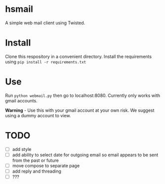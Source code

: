 hsmail
======

A simple web mail client using Twisted.

Install
=======
Clone this respository in a convenient directory. Install the requirements using `pip install -r requirements.txt`

Use
===
Run `python webmail.py` then go to localhost:8080. Currently only works with gmail accounts.

**Warning** - Use this with your gmail account at your own risk. We suggest using a dummy account to view.

TODO
====
- [ ] add style
- [ ] add ability to select date for outgoing email so email appears to be sent from the past or future
- [ ] move compose to separate page
- [ ] add reply and threading
- [ ] ???
